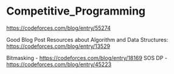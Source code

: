 # Competitive_Programming


https://codeforces.com/blog/entry/55274


Good Blog Post Resources about Algorithm and Data Structures:
https://codeforces.com/blog/entry/13529

Bitmasking - https://codeforces.com/blog/entry/18169
SOS DP - https://codeforces.com/blog/entry/45223
